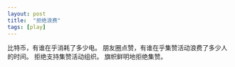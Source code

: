 ```yaml
---
layout: post
title:  "拒绝浪费"
tags: [play]
---
```


比特币，有谁在乎消耗了多少电。
朋友圈点赞，有谁在乎集赞活动浪费了多少人的时间。
拒绝支持集赞活动组织。
旗帜鲜明地拒绝集赞。